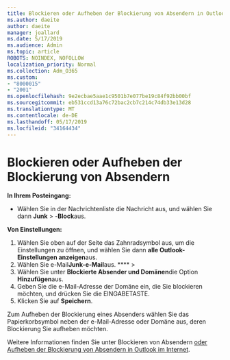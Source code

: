 ```yaml
---
title: Blockieren oder Aufheben der Blockierung von Absendern in Outlook im Internet
ms.author: daeite
author: daeite
manager: joallard
ms.date: 5/17/2019
ms.audience: Admin
ms.topic: article
ROBOTS: NOINDEX, NOFOLLOW
localization_priority: Normal
ms.collection: Adm_O365
ms.custom:
- "8000015"
- "2001"
ms.openlocfilehash: 9e2ecbae5aae1c9501b7e077be19c84f92bb00bf
ms.sourcegitcommit: eb531ccd13a76c72bac2cb7c214c74db33e13d28
ms.translationtype: MT
ms.contentlocale: de-DE
ms.lasthandoff: 05/17/2019
ms.locfileid: "34164434"
---
```

# <a name="block-or-unblock-senders"></a>Blockieren oder Aufheben der Blockierung von Absendern

**In Ihrem Posteingang:**

- Wählen Sie in der Nachrichtenliste die Nachricht aus, und wählen Sie dann **Junk** > -**Block**aus.

**Von Einstellungen:**

1. Wählen Sie oben auf der Seite das Zahnradsymbol aus, um die Einstellungen zu öffnen, und wählen Sie dann **alle Outlook-Einstellungen anzeigen**aus.
2. Wählen Sie e-Mail**Junk-e-Mail**aus. **** > 
3. Wählen Sie unter **Blockierte Absender und Domänen**die Option **Hinzufügen**aus.
4. Geben Sie die e-Mail-Adresse der Domäne ein, die Sie blockieren möchten, und drücken Sie die EINGABETASTE.
5. Klicken Sie auf **Speichern**.

Zum Aufheben der Blockierung eines Absenders wählen Sie das Papierkorbsymbol neben der e-Mail-Adresse oder Domäne aus, deren Blockierung Sie aufheben möchten.

Weitere Informationen finden Sie unter Blockieren von Absendern [oder Aufheben der Blockierung von Absendern in Outlook im Internet](https://support.office.com/article/9bf812d4-6995-4d19-901a-76d6e26939b0).